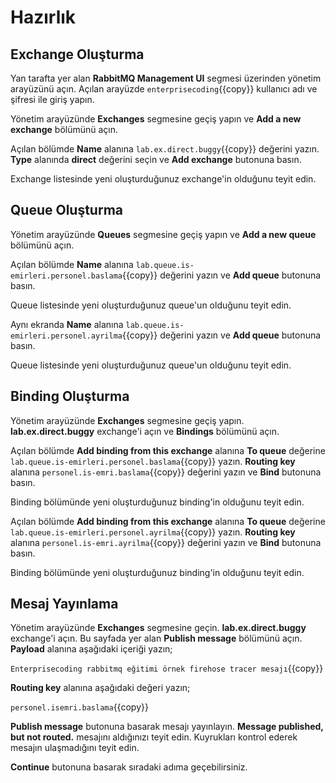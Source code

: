 # Hazırlık

## Exchange Oluşturma

Yan tarafta yer alan **RabbitMQ Management UI** segmesi üzerinden yönetim arayüzünü açın.
Açılan arayüzde `enterprisecoding`{{copy}} kullanıcı adı ve şifresi ile giriş yapın.

Yönetim arayüzünde **Exchanges** segmesine geçiş yapın ve **Add a new exchange** bölümünü açın.

Açılan bölümde **Name** alanına `lab.ex.direct.buggy`{{copy}} değerini yazın. **Type** alanında **direct** değerini seçin ve **Add exchange** butonuna basın.

Exchange listesinde yeni oluşturduğunuz exchange'in olduğunu teyit edin.

## Queue Oluşturma

Yönetim arayüzünde **Queues** segmesine geçiş yapın ve **Add a new queue** bölümünü açın.

Açılan bölümde **Name** alanına `lab.queue.is-emirleri.personel.baslama`{{copy}} değerini yazın ve **Add queue** butonuna basın.

Queue listesinde yeni oluşturduğunuz queue'un olduğunu teyit edin.

Aynı ekranda **Name** alanına `lab.queue.is-emirleri.personel.ayrilma`{{copy}} değerini yazın ve **Add queue** butonuna basın.

Queue listesinde yeni oluşturduğunuz queue'un olduğunu teyit edin.

## Binding Oluşturma

Yönetim arayüzünde **Exchanges** segmesine geçiş yapın. **lab.ex.direct.buggy** exchange'i açın ve **Bindings** bölümünü açın.

Açılan bölümde **Add binding from this exchange** alanına **To queue** değerine `lab.queue.is-emirleri.personel.baslama`{{copy}} yazın. **Routing key** alanına `personel.is-emri.baslama`{{copy}} değerini yazın ve **Bind** butonuna basın.

Binding bölümünde yeni oluşturduğunuz binding'in olduğunu teyit edin.

Açılan bölümde **Add binding from this exchange** alanına **To queue** değerine `lab.queue.is-emirleri.personel.ayrilma`{{copy}} yazın. **Routing key** alanına `personel.is-emri.ayrilma`{{copy}} değerini yazın ve **Bind** butonuna basın.

Binding bölümünde yeni oluşturduğunuz binding'in olduğunu teyit edin.

## Mesaj Yayınlama

Yönetim arayüzünde **Exchanges** segmesine geçin. **lab.ex.direct.buggy** exchange'i açın. Bu sayfada yer alan **Publish message** bölümünü açın. **Payload** alanına aşağıdaki içeriği yazın;

`Enterprisecoding rabbitmq eğitimi örnek firehose tracer mesajı`{{copy}}

**Routing key** alanına aşağıdaki değeri yazın;

`personel.isemri.baslama`{{copy}}

**Publish message** butonuna basarak mesajı yayınlayın. 
**Message published, but not routed.** mesajını aldığınızı teyit edin. Kuyrukları kontrol ederek mesajın ulaşmadığını teyit edin.

**Continue** butonuna basarak sıradaki adıma geçebilirsiniz.